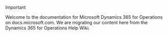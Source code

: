 > [!IMPORTANT]
> Welcome to the documentation for Microsoft Dynamics 365 for Operations on docs.microsoft.com. We are migrating our content here from the Dynamics 365 for Operations Help Wiki. 

